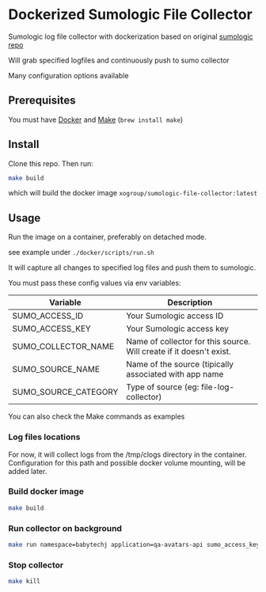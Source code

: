 # Dockerized Sumologic File Collector

Sumologic log file collector with dockerization based on original [sumologic repo](https://github.com/SumoLogic/sumologic-collector-docker)

Will grab specified logfiles and continuously push to sumo collector

Many configuration options available

## Prerequisites

You must have [Docker](https://www.docker.com/) and [Make](https://www.gnu.org/software/make/manual/make.html) (`brew install make`)

## Install

Clone this repo. Then run:

```bash
make build
```

which will build the docker image `xogroup/sumologic-file-collector:latest`

## Usage

Run the image on a container, preferably on detached mode.

see example under `./docker/scripts/run.sh`

It will capture all changes to specified log files and push them to sumologic.

You must pass these config values via env variables:


| Variable                    |Description                                                          |
|-----------------------------|---------------------------------------------------------------------|
|SUMO_ACCESS_ID               | Your Sumologic access ID                                            |
|SUMO_ACCESS_KEY              | Your Sumologic access key                                           |
|SUMO_COLLECTOR_NAME          | Name of collector for this source. Will create if it doesn't exist. |
|SUMO_SOURCE_NAME             | Name of the source (tipically associated with app name              |
|SUMO_SOURCE_CATEGORY         | Type of source (eg: file-log-collector)                             |


You can also check the Make commands as examples 

### Log files locations

For now, it will collect logs from the /tmp/clogs directory in the container. 
Configuration for this path and possible docker volume mounting, will be added later.

### Build docker image

```bash
make build
```

### Run collector on background

```bash
make run namespace=babytechj application=qa-avatars-api sumo_access_key={your_key} sumo_access_secret={your_secret}
```

### Stop collector

```bash
make kill
```